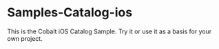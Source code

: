# Samples-Catalog-ios

This is the Cobalt iOS Catalog Sample. 
Try it or use it as a basis for your own project.
